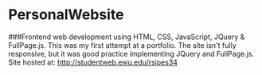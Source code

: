 # PersonalWebsite
###Frontend web development using HTML, CSS, JavaScript, JQuery &amp; FullPage.js.
This was my first attempt at a portfolio. The site isn't fully responsive, but it was good practice implementing JQuery and FullPage.js.
Site hosted at: http://studentweb.ewu.edu/rsipes34
